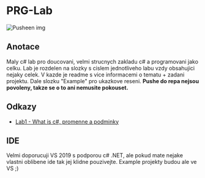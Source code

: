 # PRG-Lab

![Pusheen img](https://i0.wp.com/jourdanb.com/wp-content/uploads/2015/12/pusheen-typing.gif?resize=262%2C174)


## Anotace

Maly c# lab pro doucovani, velmi strucnych zakladu c# a programovani jako celku. Lab je rozdelen na slozky s cislem jednotliveho labu vzdy obsahujici nejaky celek. V kazde je readme s vice informacemi o tematu + zadani projektu. Dale slozku "Example" pro ukazkove reseni. **Pushe do repa nejsou povoleny, takze se o to ani nemusite pokouset.**

## Odkazy

- [Lab1 - What is c#, promenne a podminky](./Lab1/README.md)

## IDE

Velmi doporucuji VS 2019 s podporou c# .NET, ale pokud mate nejake vlastni oblibene ide tak jej klidne pouzivejte. Example projekty budou ale ve VS ;)